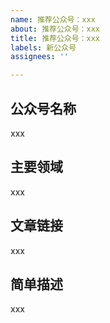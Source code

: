 ```yaml
---
name: 推荐公众号：xxx
about: 推荐公众号：xxx
title: 推荐公众号：xxx
labels: 新公众号
assignees: ''

---
```


## 公众号名称

xxx

## 主要领域

xxx

## 文章链接

xxx

## 简单描述

xxx
